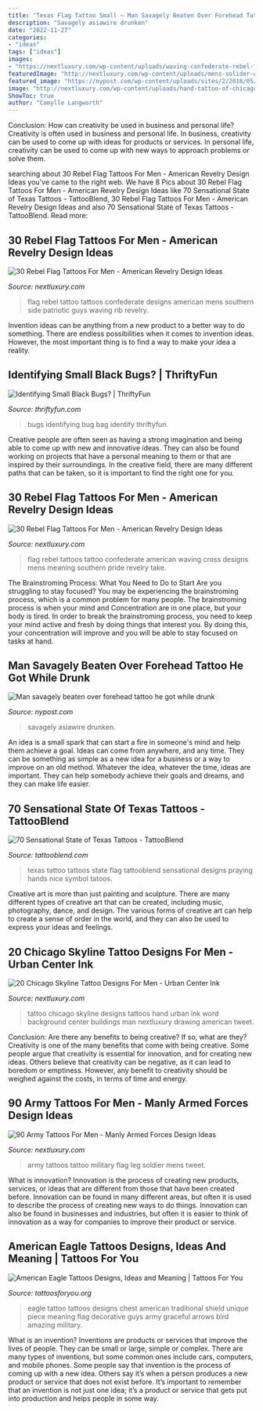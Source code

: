 ```yaml
---
title: "Texas Flag Tattoo Small ~ Man Savagely Beaten Over Forehead Tattoo He Got While Drunk"
description: "Savagely asiawire drunken"
date: "2022-11-27"
categories:
- "ideas"
tags: ["ideas"]
images:
- "https://nextluxury.com/wp-content/uploads/waving-confederate-rebel-flag-small-mens-tattoos.jpg"
featuredImage: "http://nextluxury.com/wp-content/uploads/mens-solider-with-american-flag-leg-army-tattoo.jpg"
featured_image: "https://nypost.com/wp-content/uploads/sites/2/2018/05/180528-briton-beat-up-over-forehead-tattoo-02.jpg?quality=90&amp;strip=all&amp;w=1280"
image: "http://nextluxury.com/wp-content/uploads/hand-tattoo-of-chicago-word-with-city-skyline-buildings-in-background-on-man.jpg"
ShowToc: true
author: "Camylle Langworth"
---
```



Conclusion: How can creativity be used in business and personal life?
Creativity is often used in business and personal life. In business, creativity can be used to come up with ideas for products or services. In personal life, creativity can be used to come up with new ways to approach problems or solve them.

	

		
searching about 30 Rebel Flag Tattoos For Men - American Revelry Design Ideas you've came to the right web. We have 8 Pics about 30 Rebel Flag Tattoos For Men - American Revelry Design Ideas like 70 Sensational State of Texas Tattoos - TattooBlend, 30 Rebel Flag Tattoos For Men - American Revelry Design Ideas and also 70 Sensational State of Texas Tattoos - TattooBlend. Read more:
		
    
## 30 Rebel Flag Tattoos For Men - American Revelry Design Ideas

<img loading=lazy src="https://nextluxury.com/wp-content/uploads/mens-waving-confederate-rebel-flag-rib-cage-side-tattoo.jpeg" onerror="this.onerror=null;this.src='https://tse3.mm.bing.net/th?id=OIP._gxPXPtujwyxKvA6dTZx4AHaIe&amp;pid=15.1';" alt="30 Rebel Flag Tattoos For Men - American Revelry Design Ideas">

_Source: nextluxury.com_

>flag rebel tattoo tattoos confederate designs american mens southern side patriotic guys waving rib revelry. 

	

Invention ideas can be anything from a new product to a better way to do something. There are endless possibilities when it comes to invention ideas. However, the most important thing is to find a way to make your idea a reality.

    
## Identifying Small Black Bugs? | ThriftyFun

<img loading=lazy src="https://img.thrfun.com/img/206/841/identifying_small_black_bugs_tx5.jpg" onerror="this.onerror=null;this.src='https://tse4.mm.bing.net/th?id=OIP.fjvztg8pqKZAIHatjsAzQQHaHa&amp;pid=15.1';" alt="Identifying Small Black Bugs? | ThriftyFun">

_Source: thriftyfun.com_

>bugs identifying bug bag identify thriftyfun. 

	

Creative people are often seen as having a strong imagination and being able to come up with new and innovative ideas. They can also be found working on projects that have a personal meaning to them or that are inspired by their surroundings. In the creative field, there are many different paths that can be taken, so it is important to find the right one for you.

    
## 30 Rebel Flag Tattoos For Men - American Revelry Design Ideas

<img loading=lazy src="https://nextluxury.com/wp-content/uploads/waving-confederate-rebel-flag-small-mens-tattoos.jpg" onerror="this.onerror=null;this.src='https://tse2.mm.bing.net/th?id=OIP.oPywfp3y0kYbcndi5kVivAHaHa&amp;pid=15.1';" alt="30 Rebel Flag Tattoos For Men - American Revelry Design Ideas">

_Source: nextluxury.com_

>flag rebel tattoos tattoo confederate american waving cross designs mens meaning southern pride revelry take. 

	

The Brainstroming Process: What You Need to Do to Start
Are you struggling to stay focused? You may be experiencing the brainstroming process, which is a common problem for many people. The brainstroming process is when your mind and Concentration are in one place, but your body is tired. In order to break the brainstroming process, you need to keep your mind active and fresh by doing things that interest you. By doing this, your concentration will improve and you will be able to stay focused on tasks at hand.

    
## Man Savagely Beaten Over Forehead Tattoo He Got While Drunk

<img loading=lazy src="https://nypost.com/wp-content/uploads/sites/2/2018/05/180528-briton-beat-up-over-forehead-tattoo-02.jpg?quality=90&amp;strip=all&amp;w=1280" onerror="this.onerror=null;this.src='https://tse1.mm.bing.net/th?id=OIP.5ISFhTJts2YI2xC0k4M1fwHaJ3&amp;pid=15.1';" alt="Man savagely beaten over forehead tattoo he got while drunk">

_Source: nypost.com_

>savagely asiawire drunken. 

	

An idea is a small spark that can start a fire in someone's mind and help them achieve a goal. Ideas can come from anywhere, and any time. They can be something as simple as a new idea for a business or a way to improve on an old method. Whatever the idea, whatever the time, ideas are important. They can help somebody achieve their goals and dreams, and they can make life easier.

    
## 70 Sensational State Of Texas Tattoos - TattooBlend

<img loading=lazy src="https://tattooblend.com/wp-content/uploads/2015/11/state-of-texas-tattoo2.jpg" onerror="this.onerror=null;this.src='https://tse3.mm.bing.net/th?id=OIP.85GgswHgi4aoZVQIe110egHaJ2&amp;pid=15.1';" alt="70 Sensational State of Texas Tattoos - TattooBlend">

_Source: tattooblend.com_

>texas tattoo tattoos state flag tattooblend sensational designs praying hands nice symbol tatoos. 

	

Creative art is more than just painting and sculpture. There are many different types of creative art that can be created, including music, photography, dance, and design. The various forms of creative art can help to create a sense of order in the world, and they can also be used to express your ideas and feelings.

    
## 20 Chicago Skyline Tattoo Designs For Men - Urban Center Ink

<img loading=lazy src="http://nextluxury.com/wp-content/uploads/hand-tattoo-of-chicago-word-with-city-skyline-buildings-in-background-on-man.jpg" onerror="this.onerror=null;this.src='https://tse4.mm.bing.net/th?id=OIP.V42_O93VtF0ZN_yJ_kowoAAAAA&amp;pid=15.1';" alt="20 Chicago Skyline Tattoo Designs For Men - Urban Center Ink">

_Source: nextluxury.com_

>tattoo chicago skyline designs tattoos hand urban ink word background center buildings man nextluxury drawing american tweet. 

	

Conclusion: Are there any benefits to being creative? If so, what are they?
Creativity is one of the many benefits that come with being creative. Some people argue that creativity is essential for innovation, and for creating new ideas. Others believe that creativity can be negative, as it can lead to boredom or emptiness. However, any benefit to creativity should be weighed against the costs, in terms of time and energy.

    
## 90 Army Tattoos For Men - Manly Armed Forces Design Ideas

<img loading=lazy src="http://nextluxury.com/wp-content/uploads/mens-solider-with-american-flag-leg-army-tattoo.jpg" onerror="this.onerror=null;this.src='https://tse3.mm.bing.net/th?id=OIP.3R890HGrdREjpNpvRed7xAAAAA&amp;pid=15.1';" alt="90 Army Tattoos For Men - Manly Armed Forces Design Ideas">

_Source: nextluxury.com_

>army tattoos tattoo military flag leg soldier mens tweet. 

	

What is innovation?
Innovation is the process of creating new products, services, or ideas that are different from those that have been created before. Innovation can be found in many different areas, but often it is used to describe the process of creating new ways to do things. Innovation can also be found in businesses and industries, but often it is easier to think of innovation as a way for companies to improve their product or service.

    
## American Eagle Tattoos Designs, Ideas And Meaning | Tattoos For You

<img loading=lazy src="https://www.tattoosforyou.org/wp-content/uploads/2016/03/American-Eagle-Tattoo.jpg" onerror="this.onerror=null;this.src='https://tse2.mm.bing.net/th?id=OIP.h8MxTaPYOZEVm17lGI48cgHaHa&amp;pid=15.1';" alt="American Eagle Tattoos Designs, Ideas and Meaning | Tattoos For You">

_Source: tattoosforyou.org_

>eagle tattoo tattoos designs chest american traditional shield unique piece meaning flag decorative guys army graceful arrows bird amazing military. 

	

What is an invention?
Inventions are products or services that improve the lives of people. They can be small or large, simple or complex. There are many types of inventions, but some common ones include cars, computers, and mobile phones. Some people say that invention is the process of coming up with a new idea. Others say it’s when a person produces a new product or service that does not exist before. It’s important to remember that an invention is not just one idea; it’s a product or service that gets put into production and helps people in some way.

